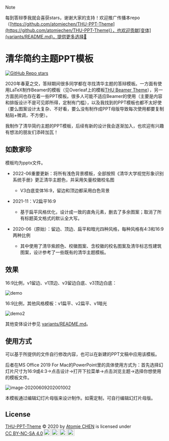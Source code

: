 > [!NOTE]
> 每到答辩季我就会喜获stars，谢谢大家的支持！欢迎推广传播本repo（[https://github.com/atomiechen/THU-PPT-Theme](https://github.com/atomiechen/THU-PPT-Theme)），也欢迎贡献[变体](variants/README.md)，提供更多选择🤠

# 清华简约主题PPT模板

[![GitHub Repo stars](https://img.shields.io/github/stars/atomiechen/THU-PPT-Theme?style=for-the-badge&logo=github&label=THU-PPT-Theme)](https://github.com/atomiechen/THU-PPT-Theme)

2020年春夏之交，答辩期间很多同学都在寻找清华主题的答辩模板。一方面有使用LaTeX制作Beamer的模板（见Overleaf上的模板[THU Beamer Theme](https://www.overleaf.com/latex/templates/thu-beamer-theme/vwnqmzndvwyb)），另一方面民间也存在着一些PPT模板。很多人可能不适应Beamer的使用（主要是内容和排版设计不是可见即所得，定制有门槛），以及我找到的PPT模板也都不太好使（要么图案设计太复杂、不好看，要么没有制作成PPT母版导致每次使用都要复制粘贴+微调，不方便）。

我制作了清华简约主题的PPT模板，后续有新的设计我会逐渐加入，也欢迎有兴趣有想法的朋友们添砖加瓦！



## 如数家珍

模板均为pptx文件。

- 2022-06重要更新：将所有浅色背景模板，全部按照《清华大学视觉形象识别系统手册》更正清华主题色，并采用矢量校徽校名图
  - V3白底变体16:9，留边和顶边都采用白色背景

- 2021-11：V2扁平16:9
  - 基于扁平风格优化，设计成一致的直角元素，删去了多余图案；取消了所有标题英文格式的默认全大写。
- 2020-06（原始）：留边、顶边、扁平和暗光四种风格，每种风格有4:3和16:9两种比例
  - 其中使用了清华紫颜色、校徽图案、含校徽的校名图案及清华标志性建筑图案，设计参考了一些既有的清华主题模板。



## 效果

16:9比例，v1留边、v1顶边、v3留边白底、v3顶边白底：

![demo](pic/demo.png)



16:9比例，其他风格模板：v1扁平、v2扁平、v1暗光

![demo2](pic/demo2.png)



其他变体设计参见 [variants/README.md](variants/README.md)。



## 使用方式

可以基于所提供的文件自行修改内容，也可以在新建的PPT文稿中应用该模板。

后者在MS Office 2019 For Mac的PowerPoint里的具体使用方式为：首先选择幻灯片尺寸为16:9或4:3→点击设计→打开下拉菜单→点击浏览主题→选择你想使用的模板文件。

![image-20200609202001002](pic/select_from_design.jpg)

本模板通过编辑幻灯片母版来设计制作。如需定制，可自行编辑幻灯片母版。



## License

<p xmlns:cc="http://creativecommons.org/ns#" xmlns:dct="http://purl.org/dc/terms/"><a property="dct:title" rel="cc:attributionURL" href="https://github.com/atomiechen/THU-PPT-Theme">THU-PPT-Theme</a> © 2020 by <a rel="cc:attributionURL dct:creator" property="cc:attributionName" href="https://github.com/atomiechen">Atomie CHEN</a> is licensed under <a href="http://creativecommons.org/licenses/by-nc-sa/4.0/?ref=chooser-v1" target="_blank" rel="license noopener noreferrer" style="display:inline-block;">CC BY-NC-SA 4.0<img style="height:22px!important;margin-left:3px;vertical-align:text-bottom;" src="https://mirrors.creativecommons.org/presskit/icons/cc.svg?ref=chooser-v1"><img style="height:22px!important;margin-left:3px;vertical-align:text-bottom;" src="https://mirrors.creativecommons.org/presskit/icons/by.svg?ref=chooser-v1"><img style="height:22px!important;margin-left:3px;vertical-align:text-bottom;" src="https://mirrors.creativecommons.org/presskit/icons/nc.svg?ref=chooser-v1"><img style="height:22px!important;margin-left:3px;vertical-align:text-bottom;" src="https://mirrors.creativecommons.org/presskit/icons/sa.svg?ref=chooser-v1"></a></p>
